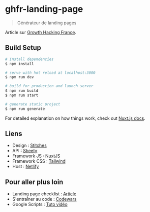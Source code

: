 # ghfr-landing-page

> Générateur de landing pages

Article sur [Growth Hacking France](https://www.growthhacking.fr/t/tuto-generateur-de-landing-page/20724).

## Build Setup

```bash
# install dependencies
$ npm install

# serve with hot reload at localhost:3000
$ npm run dev

# build for production and launch server
$ npm run build
$ npm run start

# generate static project
$ npm run generate
```

For detailed explanation on how things work, check out [Nuxt.js docs](https://nuxtjs.org).


## Liens

* Design : [Stitches](https://stitches.hyperyolo.com/)
* API : [Sheety](https://sheety.co/)
* Framework JS : [NuxtJS](https://nuxtjs.org/)
* Framework CSS : [Tailwind](https://tailwindcss.com/)
* Host : [Netlify](https://www.netlify.com/)

## Pour aller plus loin

* Landing page checklist : [Article](https://blog.viviansarazin.com/landing-page-checklist/)
* S'entraîner au code : [Codewars](https://www.codewars.com/)
* Google Scripts : [Tuto vidéo](https://www.growthhacking.fr/t/tuto-google-scripts-creez-des-fonctions-personnalisees-dans-google-sheets/19385)
